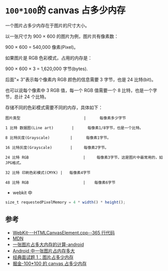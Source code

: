 # `100*100`的 canvas 占多少内存

一个图片占多少内存在于图片的尺寸大小。

以一张尺寸为 900 × 600 的图片为例，图片共有像素数：

900 × 600 = 540,000 像素(Pixel)。

如果图片是 RGB 色彩模式，占用的内存是：

900 × 600 × 3 = 1,620,000 字节(bytes).

后面"× 3"表示每个像素内 RGB 颜色的信息需要 3 字节，也是 24 比特(bit)。

也可以说每个像素中 3 RGB 值，每一个 RGB 值需要一个 8 比特，也是一个字节，总计 24 个比特。

存储不同的色彩模式需要不同的内存，具体如下：

```text
图片类型                            |      每像素多少字节 

1 比特 数据图(Line art)        |      每像素1/8字节，也是一个比特。

8 比特灰度(Grayscale)         |      每像素1字节。

16 比特灰度(Grayscale)        |     每像素2字节。

24 比特 RGB                        |     每像素3字节，这是图片中最常用的，如JPG格式。

32 比特 印刷色彩模式(CMYK) |   每像素4字节

48 比特 RGB                        |    每像素6字节
```

- webkit 中

```js
size_t requestedPixelMemory = 4 * width() * height();
```

## 参考

- [WebKit---HTMLCanvasElement.cpp--365 行代码](https://github.com/WebKit/webkit/blob/master/Source/WebCore/html/HTMLCanvasElement.cpp#L365)
- [MDN](https://developer.mozilla.org/zh-CN/docs/Web/API/Canvas_API/Tutorial/Pixel_manipulation_with_canvas)
- [一张图片占多大内存的计算-android](http://www.voidcn.com/article/p-pkyrbayd-beo.html)
- [Android 中一张图片占内存多大](https://github.com/AndroidPreView/AndroidNote/wiki/Android%E4%B8%AD%E4%B8%80%E5%BC%A0%E5%9B%BE%E7%89%87%E5%8D%A0%E5%86%85%E5%AD%98%E5%A4%9A%E5%A4%A7)
- [经典面试题 1：图片占多少内存](https://www.jianshu.com/p/1af904e9a6e4)
- [掘金-100\*100 的 canvas 占多少内存](https://juejin.im/post/5bdeb357e51d4536140fc7df)
